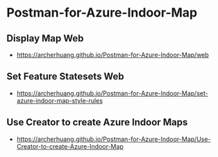 # Postman-for-Azure-Indoor-Map

## Display Map Web
* https://archerhuang.github.io/Postman-for-Azure-Indoor-Map/web

## Set Feature Statesets Web
* https://archerhuang.github.io/Postman-for-Azure-Indoor-Map/set-azure-indoor-map-style-rules

## Use Creator to create Azure Indoor Maps
* https://archerhuang.github.io/Postman-for-Azure-Indoor-Map/Use-Creator-to-create-Azure-Indoor-Map